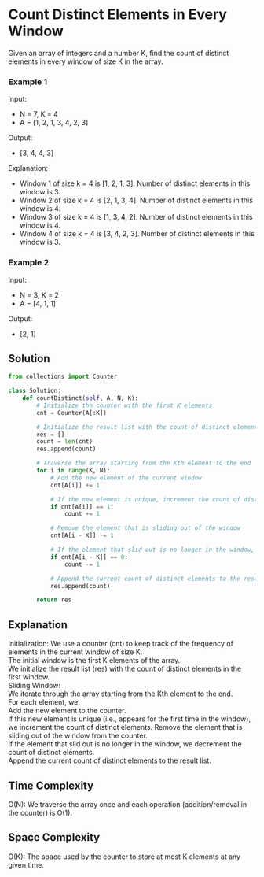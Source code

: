 # Count Distinct Elements in Every Window

Given an array of integers and a number K, find the count of distinct elements in every window of size K in the array.

### Example 1

Input:

- N = 7, K = 4
- A = [1, 2, 1, 3, 4, 2, 3]

Output:

- [3, 4, 4, 3]

Explanation:

- Window 1 of size k = 4 is [1, 2, 1, 3]. Number of distinct elements in this window is 3.
- Window 2 of size k = 4 is [2, 1, 3, 4]. Number of distinct elements in this window is 4.
- Window 3 of size k = 4 is [1, 3, 4, 2]. Number of distinct elements in this window is 4.
- Window 4 of size k = 4 is [3, 4, 2, 3]. Number of distinct elements in this window is 3.

### Example 2

Input:

- N = 3, K = 2
- A = [4, 1, 1]

Output:

- [2, 1]

## Solution

```python
from collections import Counter

class Solution:
    def countDistinct(self, A, N, K):
        # Initialize the counter with the first K elements
        cnt = Counter(A[:K])

        # Initialize the result list with the count of distinct elements in the first window
        res = []
        count = len(cnt)
        res.append(count)

        # Traverse the array starting from the Kth element to the end
        for i in range(K, N):
            # Add the new element of the current window
            cnt[A[i]] += 1

            # If the new element is unique, increment the count of distinct elements
            if cnt[A[i]] == 1:
                count += 1

            # Remove the element that is sliding out of the window
            cnt[A[i - K]] -= 1

            # If the element that slid out is no longer in the window, decrement the count of distinct elements
            if cnt[A[i - K]] == 0:
                count -= 1

            # Append the current count of distinct elements to the result list
            res.append(count)

        return res
```

<h2>Explanation</h2>

Initialization:
We use a counter (cnt) to keep track of the frequency of elements in the current window of size K.<br>
The initial window is the first K elements of the array.<br>
We initialize the result list (res) with the count of distinct elements in the first window.<br>
Sliding Window:<br>
We iterate through the array starting from the Kth element to the end.<br>
For each element, we:<br>
Add the new element to the counter.<br>
If this new element is unique (i.e., appears for the first time in the window), we increment the count of distinct elements.
Remove the element that is sliding out of the window from the counter.<br>
If the element that slid out is no longer in the window, we decrement the count of distinct elements.<br>
Append the current count of distinct elements to the result list.<br>

<h2>Time Complexity</h2>

O(N): We traverse the array once and each operation (addition/removal in the counter) is O(1).<br>

<h2>Space Complexity</h2>

O(K): The space used by the counter to store at most K elements at any given time.<br>
